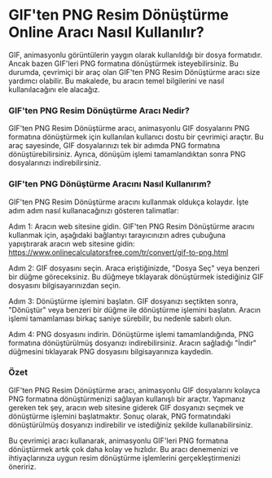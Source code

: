 GIF'ten PNG Resim Dönüştürme Online Aracı Nasıl Kullanılır?
===========================================================

GIF, animasyonlu görüntülerin yaygın olarak kullanıldığı bir dosya formatıdır. Ancak bazen GIF'leri PNG formatına dönüştürmek isteyebilirsiniz. Bu durumda, çevrimiçi bir araç olan GIF'ten PNG Resim Dönüştürme aracı size yardımcı olabilir. Bu makalede, bu aracın temel bilgilerini ve nasıl kullanılacağını ele alacağız.

### GIF'ten PNG Resim Dönüştürme Aracı Nedir?

GIF'ten PNG Resim Dönüştürme aracı, animasyonlu GIF dosyalarını PNG formatına dönüştürmek için kullanılan kullanıcı dostu bir çevrimiçi araçtır. Bu araç sayesinde, GIF dosyalarınızı tek bir adımda PNG formatına dönüştürebilirsiniz. Ayrıca, dönüşüm işlemi tamamlandıktan sonra PNG dosyalarınızı indirebilirsiniz.

### GIF'ten PNG Dönüştürme Aracını Nasıl Kullanırım?

GIF'ten PNG Resim Dönüştürme aracını kullanmak oldukça kolaydır. İşte adım adım nasıl kullanacağınızı gösteren talimatlar:

Adım 1: Aracın web sitesine gidin. GIF'ten PNG Resim Dönüştürme aracını kullanmak için, aşağıdaki bağlantıyı tarayıcınızın adres çubuğuna yapıştırarak aracın web sitesine gidin: <https://www.onlinecalculatorsfree.com/tr/convert/gif-to-png.html>

Adım 2: GIF dosyasını seçin. Araca eriştiğinizde, "Dosya Seç" veya benzeri bir düğme göreceksiniz. Bu düğmeye tıklayarak dönüştürmek istediğiniz GIF dosyasını bilgisayarınızdan seçin.

Adım 3: Dönüştürme işlemini başlatın. GIF dosyanızı seçtikten sonra, "Dönüştür" veya benzeri bir düğme ile dönüştürme işlemini başlatın. Aracın işlemi tamamlaması birkaç saniye sürebilir, bu nedenle sabırlı olun.

Adım 4: PNG dosyasını indirin. Dönüştürme işlemi tamamlandığında, PNG formatına dönüştürülmüş dosyanızı indirebilirsiniz. Aracın sağladığı "İndir" düğmesini tıklayarak PNG dosyasını bilgisayarınıza kaydedin.

### Özet

GIF'ten PNG Resim Dönüştürme aracı, animasyonlu GIF dosyalarını kolayca PNG formatına dönüştürmenizi sağlayan kullanışlı bir araçtır. Yapmanız gereken tek şey, aracın web sitesine giderek GIF dosyanızı seçmek ve dönüştürme işlemini başlatmaktır. Sonuç olarak, PNG formatındaki dönüştürülmüş dosyanızı indirebilir ve istediğiniz şekilde kullanabilirsiniz.

Bu çevrimiçi aracı kullanarak, animasyonlu GIF'leri PNG formatına dönüştürmek artık çok daha kolay ve hızlıdır. Bu aracı denemenizi ve ihtiyaçlarınıza uygun resim dönüştürme işlemlerini gerçekleştirmenizi öneririz.
